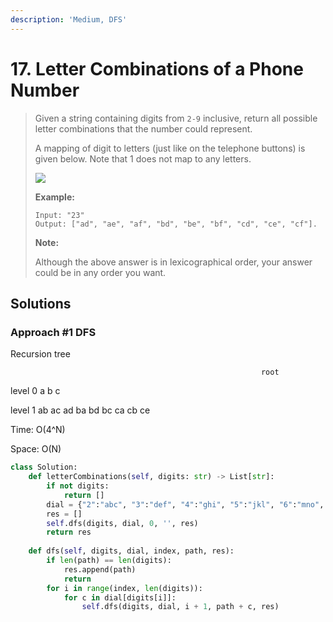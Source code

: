 ```yaml
---
description: 'Medium, DFS'
---
```


# 17. Letter Combinations of a Phone Number

> Given a string containing digits from `2-9` inclusive, return all possible letter combinations that the number could represent.
>
> A mapping of digit to letters \(just like on the telephone buttons\) is given below. Note that 1 does not map to any letters.
>
> ![](http://upload.wikimedia.org/wikipedia/commons/thumb/7/73/Telephone-keypad2.svg/200px-Telephone-keypad2.svg.png)
>
> **Example:**
>
> ```text
> Input: "23"
> Output: ["ad", "ae", "af", "bd", "be", "bf", "cd", "ce", "cf"].
> ```
>
> **Note:**
>
> Although the above answer is in lexicographical order, your answer could be in any order you want.

## Solutions

### Approach \#1 DFS

Recursion tree

                                                            root

level 0                     a                               b                         c

level 1       ab         ac       ad      ba         bd    bc         ca  cb ce

Time: O\(4^N\)

Space: O\(N\)

```python
class Solution:
    def letterCombinations(self, digits: str) -> List[str]:
        if not digits:
            return []
        dial = {"2":"abc", "3":"def", "4":"ghi", "5":"jkl", "6":"mno", "7":"pqrs", "8":"tuv", "9":"wxyz"}
        res = []
        self.dfs(digits, dial, 0, '', res)
        return res
        
    def dfs(self, digits, dial, index, path, res):
        if len(path) == len(digits):
            res.append(path)
            return
        for i in range(index, len(digits)):
            for c in dial[digits[i]]:
                self.dfs(digits, dial, i + 1, path + c, res)
```

